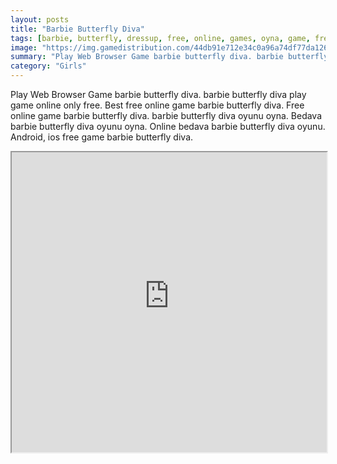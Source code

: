 ```yaml
---
layout: posts
title: "Barbie Butterfly Diva"
tags: [barbie, butterfly, dressup, free, online, games, oyna, game, free, games, play, play, games]
image: "https://img.gamedistribution.com/44db91e712e34c0a96a74df77da1263c.jpg"
summary: "Play Web Browser Game barbie butterfly diva. barbie butterfly diva play game online only free. Best free online game barbie butterfly diva. Free online game barbie butterfly diva. barbie butterfly diva oyunu oyna. Bedava barbie butterfly diva oyunu oyna. Online bedava barbie butterfly diva oyunu. Android, ios free game barbie butterfly diva."
category: "Girls"
---
```


Play Web Browser Game barbie butterfly diva. barbie butterfly diva play game online only free. Best free online game barbie butterfly diva. Free online game barbie butterfly diva. barbie butterfly diva oyunu oyna. Bedava barbie butterfly diva oyunu oyna. Online bedava barbie butterfly diva oyunu. Android, ios free game barbie butterfly diva.

<iframe width="100%" height="480px;" src="https://html5.gamedistribution.com/44db91e712e34c0a96a74df77da1263c/"></iframe>